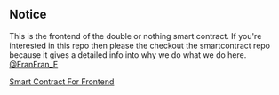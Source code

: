## Notice

This is the frontend of the double or nothing smart contract.
If you're interested in this repo then please the checkout the smartcontract repo because it gives a detailed info into why we do what we do here. [@FranFran_E](https://twitter.com/FranFran_E)

[Smart Contract For Frontend](https://github.com/franfran20/double_or_nothing_game_contract)
